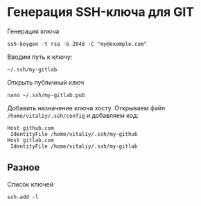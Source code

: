 # Генерация SSH-ключа для GIT

Генерация ключа

    ssh-keygen -t rsa -b 2048 -C "my@example.com"

Вводим путь к ключу:

    ~/.ssh/my-gitlab

Открыть публичный ключ

    nano ~/.ssh/my-gitlab.pub

Добавить назначение ключа хосту.
Открываем файл `/home/vitaliy/.ssh/config` и добавляем код:

    Host github.com
     IdentityFile /home/vitaliy/.ssh/my-github
    Host gitlab.com
     IdentityFile /home/vitaliy/.ssh/my-gitlab

## Разное

Список ключей

    ssh-add -l

